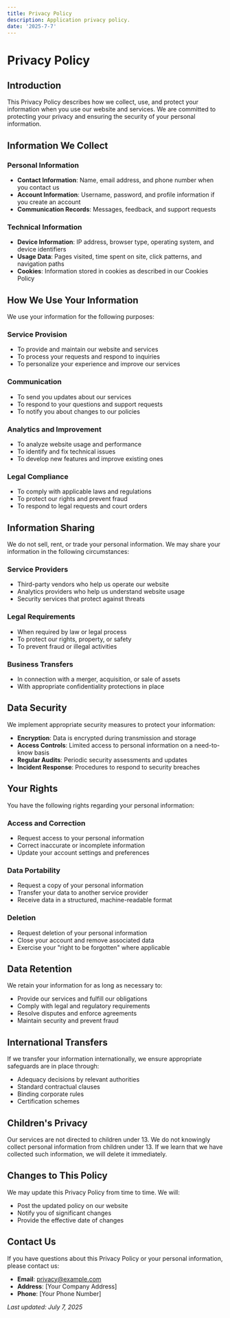 ```yaml
---
title: Privacy Policy
description: Application privacy policy.
date: '2025-7-7'
---
```


# Privacy Policy

## Introduction

This Privacy Policy describes how we collect, use, and protect your information when you use our website and services. We are committed to protecting your privacy and ensuring the security of your personal information.

## Information We Collect

### Personal Information

- **Contact Information**: Name, email address, and phone number when you contact us
- **Account Information**: Username, password, and profile information if you create an account
- **Communication Records**: Messages, feedback, and support requests

### Technical Information

- **Device Information**: IP address, browser type, operating system, and device identifiers
- **Usage Data**: Pages visited, time spent on site, click patterns, and navigation paths
- **Cookies**: Information stored in cookies as described in our Cookies Policy

## How We Use Your Information

We use your information for the following purposes:

### Service Provision

- To provide and maintain our website and services
- To process your requests and respond to inquiries
- To personalize your experience and improve our services

### Communication

- To send you updates about our services
- To respond to your questions and support requests
- To notify you about changes to our policies

### Analytics and Improvement

- To analyze website usage and performance
- To identify and fix technical issues
- To develop new features and improve existing ones

### Legal Compliance

- To comply with applicable laws and regulations
- To protect our rights and prevent fraud
- To respond to legal requests and court orders

## Information Sharing

We do not sell, rent, or trade your personal information. We may share your information in the following circumstances:

### Service Providers

- Third-party vendors who help us operate our website
- Analytics providers who help us understand website usage
- Security services that protect against threats

### Legal Requirements

- When required by law or legal process
- To protect our rights, property, or safety
- To prevent fraud or illegal activities

### Business Transfers

- In connection with a merger, acquisition, or sale of assets
- With appropriate confidentiality protections in place

## Data Security

We implement appropriate security measures to protect your information:

- **Encryption**: Data is encrypted during transmission and storage
- **Access Controls**: Limited access to personal information on a need-to-know basis
- **Regular Audits**: Periodic security assessments and updates
- **Incident Response**: Procedures to respond to security breaches

## Your Rights

You have the following rights regarding your personal information:

### Access and Correction

- Request access to your personal information
- Correct inaccurate or incomplete information
- Update your account settings and preferences

### Data Portability

- Request a copy of your personal information
- Transfer your data to another service provider
- Receive data in a structured, machine-readable format

### Deletion

- Request deletion of your personal information
- Close your account and remove associated data
- Exercise your "right to be forgotten" where applicable

## Data Retention

We retain your information for as long as necessary to:

- Provide our services and fulfill our obligations
- Comply with legal and regulatory requirements
- Resolve disputes and enforce agreements
- Maintain security and prevent fraud

## International Transfers

If we transfer your information internationally, we ensure appropriate safeguards are in place through:

- Adequacy decisions by relevant authorities
- Standard contractual clauses
- Binding corporate rules
- Certification schemes

## Children's Privacy

Our services are not directed to children under 13. We do not knowingly collect personal information from children under 13. If we learn that we have collected such information, we will delete it immediately.

## Changes to This Policy

We may update this Privacy Policy from time to time. We will:

- Post the updated policy on our website
- Notify you of significant changes
- Provide the effective date of changes

## Contact Us

If you have questions about this Privacy Policy or your personal information, please contact us:

- **Email**: privacy@example.com
- **Address**: [Your Company Address]
- **Phone**: [Your Phone Number]

_Last updated: July 7, 2025_
